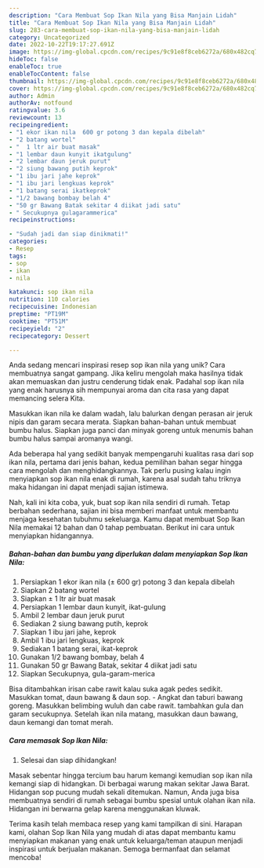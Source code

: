 ```yaml
---
description: "Cara Membuat Sop Ikan Nila yang Bisa Manjain Lidah"
title: "Cara Membuat Sop Ikan Nila yang Bisa Manjain Lidah"
slug: 283-cara-membuat-sop-ikan-nila-yang-bisa-manjain-lidah
category: Uncategorized
date: 2022-10-22T19:17:27.691Z
image: https://img-global.cpcdn.com/recipes/9c91e8f8ceb6272a/680x482cq70/sop-ikan-nila-foto-resep-utama.jpg
hideToc: false
enableToc: true
enableTocContent: false
thumbnail: https://img-global.cpcdn.com/recipes/9c91e8f8ceb6272a/680x482cq70/sop-ikan-nila-foto-resep-utama.jpg
cover: https://img-global.cpcdn.com/recipes/9c91e8f8ceb6272a/680x482cq70/sop-ikan-nila-foto-resep-utama.jpg
author: Admin
authorAv: notfound
ratingvalue: 3.6
reviewcount: 13
recipeingredient:
- "1 ekor ikan nila  600 gr potong 3 dan kepala dibelah"
- "2 batang wortel"
- "  1 ltr air buat masak"
- "1 lembar daun kunyit ikatgulung"
- "2 lembar daun jeruk purut"
- "2 siung bawang putih keprok"
- "1 ibu jari jahe keprok"
- "1 ibu jari lengkuas keprok"
- "1 batang serai ikatkeprok"
- "1/2 bawang bombay belah 4"
- "50 gr Bawang Batak sekitar 4 diikat jadi satu"
- " Secukupnya gulagarammerica"
recipeinstructions:

- "Sudah jadi dan siap dinikmati!"
categories:
- Resep
tags:
- sop
- ikan
- nila

katakunci: sop ikan nila 
nutrition: 110 calories
recipecuisine: Indonesian
preptime: "PT19M"
cooktime: "PT51M"
recipeyield: "2"
recipecategory: Dessert

---
```





Anda sedang mencari inspirasi resep sop ikan nila yang unik? Cara membuatnya sangat gampang. Jika keliru mengolah maka hasilnya tidak akan memuaskan dan justru cenderung tidak enak. Padahal sop ikan nila yang enak harusnya sih mempunyai aroma dan cita rasa yang dapat memancing selera Kita.





Masukkan ikan nila ke dalam wadah, lalu balurkan dengan perasan air jeruk nipis dan garam secara merata. Siapkan bahan-bahan untuk membuat bumbu halus. Siapkan juga panci dan minyak goreng untuk menumis bahan bumbu halus sampai aromanya wangi.

Ada beberapa hal yang sedikit banyak mempengaruhi kualitas rasa dari sop ikan nila, pertama dari jenis bahan, kedua pemilihan bahan segar hingga cara mengolah dan menghidangkannya. Tak perlu pusing kalau ingin menyiapkan sop ikan nila enak di rumah, karena asal sudah tahu triknya maka hidangan ini dapat menjadi sajian istimewa.






Nah, kali ini kita coba, yuk, buat sop ikan nila sendiri di rumah. Tetap berbahan sederhana, sajian ini bisa memberi manfaat untuk membantu menjaga kesehatan tubuhmu sekeluarga. Kamu dapat membuat Sop Ikan Nila memakai 12 bahan dan 0 tahap pembuatan. Berikut ini cara untuk menyiapkan hidangannya.

<!--inarticleads1-->

##### Bahan-bahan dan bumbu yang diperlukan dalam menyiapkan Sop Ikan Nila:

1. Persiapkan 1 ekor ikan nila (± 600 gr) potong 3 dan kepala dibelah
1. Siapkan 2 batang wortel
1. Siapkan  ± 1 ltr air buat masak
1. Persiapkan 1 lembar daun kunyit, ikat-gulung
1. Ambil 2 lembar daun jeruk purut
1. Sediakan 2 siung bawang putih, keprok
1. Siapkan 1 ibu jari jahe, keprok
1. Ambil 1 ibu jari lengkuas, keprok
1. Sediakan 1 batang serai, ikat-keprok
1. Gunakan 1/2 bawang bombay, belah 4
1. Gunakan 50 gr Bawang Batak, sekitar 4 diikat jadi satu
1. Siapkan  Secukupnya, gula-garam-merica


Bisa ditambahkan irisan cabe rawit kalau suka agak pedes sedikit. Masukkan tomat, daun bawang &amp; daun sop. - Angkat dan taburi bawang goreng. Masukkan belimbing wuluh dan cabe rawit. tambahkan gula dan garam secukupnya. Setelah ikan nila matang, masukkan daun bawang, daun kemangi dan tomat merah. 

<!--inarticleads2-->

##### Cara memasak Sop Ikan Nila:


1. Selesai dan siap dihidangkan!

Masak sebentar hingga tercium bau harum kemangi kemudian sop ikan nila kemangi siap di hidangkan. Di berbagai warung makan sekitar Jawa Barat. Hidangan sop pucung mudah sekali ditemukan. Namun, Anda juga bisa membuatnya sendiri di rumah sebagai bumbu spesial untuk olahan ikan nila. Hidangan ini berwarna gelap karena menggunakan kluwak. 

Terima kasih telah membaca resep yang kami tampilkan di sini. Harapan kami, olahan Sop Ikan Nila yang mudah di atas dapat membantu kamu menyiapkan makanan yang enak untuk keluarga/teman ataupun menjadi inspirasi untuk berjualan makanan. Semoga bermanfaat dan selamat mencoba!
